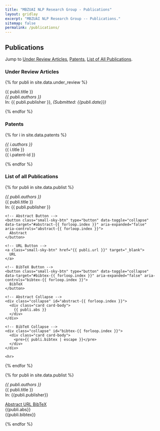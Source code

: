 ```yaml
---
title: "MBZUAI NLP Research Group - Publications"
layout: gridlay
excerpt: "MBZUAI NLP Research Group -- Publications."
sitemap: false
permalink: /publications/
---
```


<h2>Publications</h2>

Jump to [Under Review Articles](#under-review-articles), [Patents](#patents), [List of All Publications](#list-of-all-publications).

<h3 id="under-review-articles"> Under Review Articles </h3>

{% for publi in site.data.under_review %}
  
  <span class="navy">{{ publi.title }}</span><br />
  <em>{{ publi.authors }} </em><br />
  In: {{ publi.publisher }}, <i class="sky">(Submitted: {{publi.date}})</i>
  

{% endfor %}

<h3 id="patents"> Patents </h3>

{% for i in site.data.patents %}

  <em>{{ i.authors }} </em><br />
  {{ i.title }} <br />
  <span class="sky">{{ i.patent-id }}</span>

{% endfor %}

<h3 id="list-of-all-publications"> List of all Publications </h3>

{% for publi in site.data.publist %}
  <div class="publication">
    <em>{{ publi.authors }}</em><br>
    <span class="navy">{{ publi.title }}</span><br>
    In: {{ publi.publisher }}<br>

    <!-- Abstract Button -->
    <button class="small-sky-btn" type="button" data-toggle="collapse" data-target="#abstract-{{ forloop.index }}" aria-expanded="false" aria-controls="abstract-{{ forloop.index }}">
      Abstract
    </button>

    <!-- URL Button -->
    <a class="small-sky-btn" href="{{ publi.url }}" target="_blank">
      URL
    </a>

    <!-- BibTeX Button -->
    <button class="small-sky-btn" type="button" data-toggle="collapse" data-target="#bibtex-{{ forloop.index }}" aria-expanded="false" aria-controls="bibtex-{{ forloop.index }}">
      BibTeX
    </button>

    <!-- Abstract Collapse -->
    <div class="collapse" id="abstract-{{ forloop.index }}">
      <div class="card card-body">
        {{ publi.abs }}
      </div>
    </div>

    <!-- BibTeX Collapse -->
    <div class="collapse" id="bibtex-{{ forloop.index }}">
      <div class="card card-body">
        <pre>{{ publi.bibtex | escape }}</pre>
      </div>
    </div>

    <hr>
  </div>
{% endfor %}















{% for publi in site.data.publist %}

  <em>{{ publi.authors }} </em><br />
  <span class="navy">{{ publi.title }}</span><br />
  In: {{publi.publisher}}
<div class="col-sm-12 clearfix">
  <a class="small-sky-btn" data-toggle="collapse" href="#abstract" role="button" aria-expanded="false" aria-controls="abstract">
    Abstract
  </a>
  <a class="small-sky-btn" href="{{ publi.url }}" target="_blank">
    URL
  </a>
  <a class="small-sky-btn" data-toggle="collapse" href="#bibtex" role="button" aria-expanded="false" aria-controls="bibtex">
    BibTeX
  </a>
</div>


<div class="collapse" id="abstract">
  <div class="card card-body">
    {{publi.abs}}
  </div>
</div>

<div class="collapse" id="bibtex">
  <div class="card card-body">
   {{publi.bibtex}}
  </div>
</div>

{% endfor %}
